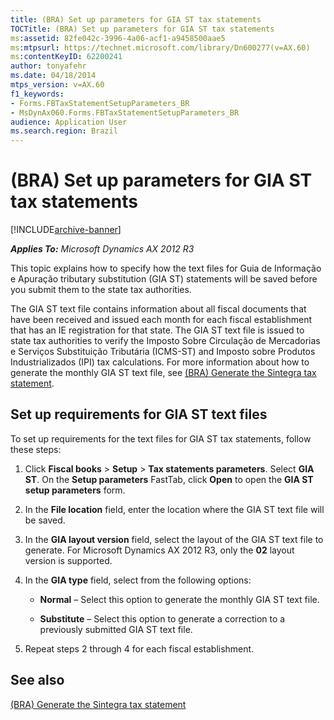 ```yaml
---
title: (BRA) Set up parameters for GIA ST tax statements
TOCTitle: (BRA) Set up parameters for GIA ST tax statements
ms:assetid: 82fe042c-3996-4a06-acf1-a9458500aae5
ms:mtpsurl: https://technet.microsoft.com/library/Dn600277(v=AX.60)
ms:contentKeyID: 62200241
author: tonyafehr
ms.date: 04/18/2014
mtps_version: v=AX.60
f1_keywords:
- Forms.FBTaxStatementSetupParameters_BR
- MsDynAx060.Forms.FBTaxStatementSetupParameters_BR
audience: Application User
ms.search.region: Brazil
---
```


# (BRA) Set up parameters for GIA ST tax statements 


[!INCLUDE[archive-banner](includes/archive-banner.md)]


_**Applies To:** Microsoft Dynamics AX 2012 R3_

This topic explains how to specify how the text files for Guia de Informação e Apuração tributary substitution (GIA ST) statements will be saved before you submit them to the state tax authorities.

The GIA ST text file contains information about all fiscal documents that have been received and issued each month for each fiscal establishment that has an IE registration for that state. The GIA ST text file is issued to state tax authorities to verify the Imposto Sobre Circulação de Mercadorias e Serviços Substituição Tributária (ICMS-ST) and Imposto sobre Produtos Industrializados (IPI) tax calculations. For more information about how to generate the monthly GIA ST text file, see [(BRA) Generate the Sintegra tax statement](bra-generate-the-sintegra-tax-statement.md).

## Set up requirements for GIA ST text files

To set up requirements for the text files for GIA ST tax statements, follow these steps:

1.  Click **Fiscal books** \> **Setup** \> **Tax statements parameters**. Select **GIA ST**. On the **Setup parameters** FastTab, click **Open** to open the **GIA ST setup parameters** form.

2.  In the **File location** field, enter the location where the GIA ST text file will be saved.

3.  In the **GIA layout version** field, select the layout of the GIA ST text file to generate. For Microsoft Dynamics AX 2012 R3, only the **02** layout version is supported.

4.  In the **GIA type** field, select from the following options:
    
      - **Normal** – Select this option to generate the monthly GIA ST text file.
    
      - **Substitute** – Select this option to generate a correction to a previously submitted GIA ST text file.

5.  Repeat steps 2 through 4 for each fiscal establishment.

## See also

[(BRA) Generate the Sintegra tax statement](bra-generate-the-sintegra-tax-statement.md)

  


